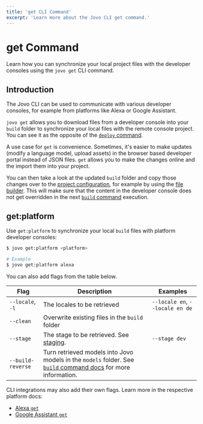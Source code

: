 ```yaml
---
title: 'get CLI Command'
excerpt: 'Learn more about the Jovo CLI get command.'
---
```


# get Command

Learn how you can synchronize your local project files with the developer consoles using the `jovo get` CLI command.

## Introduction

The Jovo CLI can be used to communicate with various developer consoles, for example from platforms like Alexa or Google Assistant.

`jovo get` allows you to download files from a developer console into your `build` folder to synchronize your local files with the remote console project. You can see it as the opposite of the [`deploy` command](./deploy-command.md).

A use case for `get` is convenience. Sometimes, it's easier to make updates (modify a language model, upload assets) in the browser based developer portal instead of JSON files. `get` allows you to make the changes online and the import them into your project.

You can then take a look at the updated `build` folder and copy those changes over to the [project configuration](./project-config.md), for example by using the [file builder](./project-config.md#file-builder). This will make sure that the content in the developer console does not get overridden in the next [`build` command](./build-command.md) execution.

## get:platform

Use `get:platform` to synchronize your local `build` files with platform developer consoles:

```sh
$ jovo get:platform <platform>

# Example
$ jovo get:platform alexa
```

You can also add flags from the table below.

| Flag              | Description                                                                                                                                       | Examples                        |
| ----------------- | ------------------------------------------------------------------------------------------------------------------------------------------------- | ------------------------------- |
| `--locale`, `-l`  | The locales to be retrieved                                                                                                                       | `--locale en`, `--locale en de` |
| `--clean`         | Overwrite existing files in the `build` folder                                                                                                    |                                 |
| `--stage`         | The stage to be retrieved. See [staging](./project-config.md#staging).                                                                            | `--stage dev`                   |
| `--build-reverse` | Turn retrieved models into Jovo models in the `models` folder. See [`build` command docs](./build-command.md#reverse-build) for more information. |                                 |

CLI integrations may also add their own flags. Learn more in the respective platform docs:

- [Alexa `get`](https://www.jovo.tech/marketplace/platform-alexa/cli-commands#get)
- [Google Assistant `get`](https://www.jovo.tech/marketplace/platform-googleassistant/cli-commands#get)
